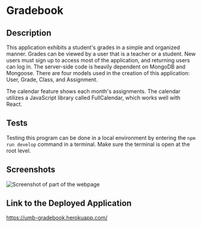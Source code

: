 # Gradebook

## Description
This application exhibits a student's grades in a simple and organized manner. Grades can be viewed by a user that is a teacher or a student. New users must sign up to access most of the application, and returning users can log in. The server-side code is heavily dependent on MongoDB and Mongoose. There are four models used in the creation of this application: User, Grade, Class, and Assignment.

The calendar feature shows each month's assignments. The calendar utilizes a JavaScript library called FullCalendar, which works well with React.

## Tests
Testing this program can be done in a local environment by entering the `npm run develop` command in a terminal. Make sure the terminal is open at the root level.

## Screenshots

![Screenshot of part of the webpage]()

## Link to the Deployed Application

https://umb-gradebook.herokuapp.com/